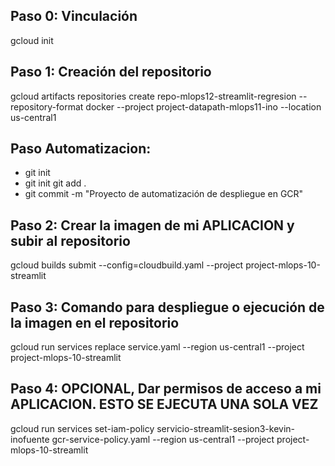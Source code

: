 ## Paso 0: Vinculación
gcloud init

## Paso 1: Creación del repositorio
gcloud artifacts repositories create repo-mlops12-streamlit-regresion --repository-format docker --project project-datapath-mlops11-ino --location us-central1

## Paso Automatizacion:
- git init
- git init git add . 
- git commit -m "Proyecto de automatización de despliegue en GCR"





## Paso 2: Crear la imagen de mi APLICACION y subir al repositorio
gcloud builds submit --config=cloudbuild.yaml --project project-mlops-10-streamlit

## Paso 3: Comando para despliegue o ejecución de la imagen en el repositorio
gcloud run services replace service.yaml --region us-central1 --project project-mlops-10-streamlit

## Paso 4: OPCIONAL, Dar permisos de acceso a mi APLICACION. ESTO SE EJECUTA UNA SOLA VEZ
gcloud run services set-iam-policy servicio-streamlit-sesion3-kevin-inofuente gcr-service-policy.yaml --region us-central1 --project project-mlops-10-streamlit
